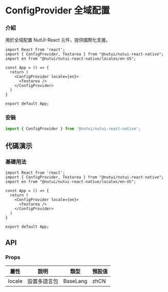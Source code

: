 # ConfigProvider 全域配置

### 介紹

用於全域配置 NutUI-React 元件，提供國際化支援。

```SnackPlayer
import React from 'react';
import { ConfigProvider, Textarea } from "@nutui/nutui-react-native";
import en from "@nutui/nutui-react-native/locales/en-US";

const App = () => {
  return (
    <ConfigProvider locale={en}>
      <Textarea />
    </ConfigProvider>
  )
}

export default App;
```

### 安裝

```javascript
import { ConfigProvider } from '@nutui/nutui-react-native';
```

## 代碼演示

### 基礎用法

```SnackPlayer
import React from 'react';
import { ConfigProvider, Textarea } from "@nutui/nutui-react-native";
import en from "@nutui/nutui-react-native/locales/en-US";

const App = () => {
  return (
    <ConfigProvider locale={en}>
      <Textarea />
    </ConfigProvider>
  )
}

export default App;
```

## API

### Props

| 屬性   | 說明         | 類型     | 預設值 |
| ------ | ------------ | -------- | ------ |
| locale | 設置多語言包 | BaseLang | zhCN   |
